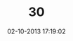 ---
layout: post
title:  "30"
date: 02-10-2013 17:19:02
categories: jekyll update
language: 'ru'
image: 030.png
---
